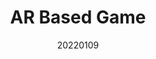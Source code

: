 ---
title:  "AR Based Game"
team: "Rahul R. | Praveen Kuma | Vaibhav Watile | Uppili Nithin Soorya"
tags: AR Mobile Unity

video_provider: "youtube"
video_id:

header:
    teaser: /assets/img/projects/2022/course_project_image12.png

overview: KILL PILL is an AR based shooting game where you have to find the targets and destroy them. It gives a fun and engaging gaming experience to the user. In this the user needs to go around a 3D structure, look for pills, and shoot them. The pills are placed in such a way that one needs to observe closely, locate and then destroy them.



project-link: 

active: "yes"
type: "course"
year: "2022"
date: 20220109


---